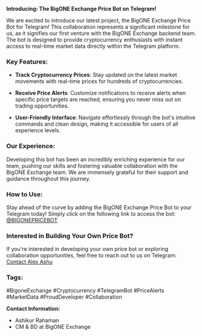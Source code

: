 **Introducing: The BigONE Exchange Price Bot on Telegram!**

We are excited to introduce our latest project, the BigONE Exchange Price Bot for Telegram! This collaboration represents a significant milestone for us, as it signifies our first venture with the BigONE Exchange backend team. The bot is designed to provide cryptocurrency enthusiasts with instant access to real-time market data directly within the Telegram platform.

### Key Features:

- **Track Cryptocurrency Prices**: Stay updated on the latest market movements with real-time prices for hundreds of cryptocurrencies.

- **Receive Price Alerts**: Customize notifications to receive alerts when specific price targets are reached, ensuring you never miss out on trading opportunities.

- **User-Friendly Interface**: Navigate effortlessly through the bot's intuitive commands and clean design, making it accessible for users of all experience levels.

### Our Experience:

Developing this bot has been an incredibly enriching experience for our team, pushing our skills and fostering valuable collaboration with the BigONE Exchange team. We are immensely grateful for their support and guidance throughout this journey.

### How to Use:

Stay ahead of the curve by adding the BigONE Exchange Price Bot to your Telegram today! Simply click on the following link to access the bot: [@BIGONEPRICEBOT](https://t.me/BIGONEPRICEBOT)

### Interested in Building Your Own Price Bot?

If you're interested in developing your own price bot or exploring collaboration opportunities, feel free to reach out to us on Telegram: [Contact Alex Ashu](https://t.me/Alex_Ashu)

### Tags:

#BigoneExchange #Cryptocurrency #TelegramBot #PriceAlerts #MarketData #ProudDeveloper #Collaboration

**Contact Information:**

- Ashikur Rahaman
- CM & BD at BigONE Exchange
